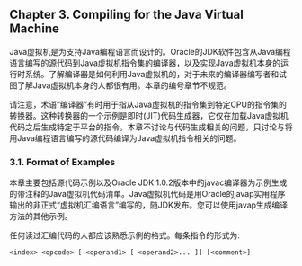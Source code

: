 ## Chapter 3. Compiling for the Java Virtual Machine
Java虚拟机是为支持Java编程语言而设计的。Oracle的JDK软件包含从Java编程语言编写的源代码到Java虚拟机指令集的编译器，以及实现Java虚拟机本身的运行时系统。了解编译器是如何利用Java虚拟机的，对于未来的编译器编写者和试图了解Java虚拟机本身的人都很有用。本章的编号章节不规范。

请注意，术语“编译器”有时用于指从Java虚拟机的指令集到特定CPU的指令集的转换器。这种转换器的一个示例是即时(JIT)代码生成器，它仅在加载Java虚拟机代码之后生成特定于平台的指令。本章不讨论与代码生成相关的问题，只讨论与将用Java编程语言编写的源代码编译为Java虚拟机指令相关的问题。
### 3.1. Format of Examples
本章主要包括源代码示例以及Oracle JDK 1.0.2版本中的javac编译器为示例生成的带注释的Java虚拟机代码清单。Java虚拟机代码是用Oracle的javap实用程序输出的非正式“虚拟机汇编语言”编写的，随JDK发布。您可以使用javap生成编译方法的其他示例。

任何读过汇编代码的人都应该熟悉示例的格式。每条指令的形式为:
```
<index> <opcode> [ <operand1> [ <operand2>... ]] [<comment>]
```